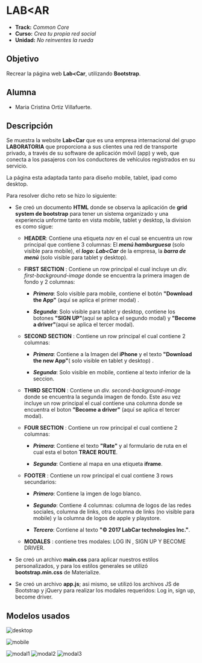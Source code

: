 # LAB<AR

* **Track:** _Common Core_
* **Curso:** _Crea tu propia red social_
* **Unidad:** _No reinventes la rueda_


## Objetivo

Recrear la página web **Lab<Car**, utilizando **Bootstrap**.


## Alumna

* Maria Cristina Ortiz Villafuerte.


## Descripción

Se muestra la website **Lab<Car** que es una empresa internacional del grupo **LABORATORIA** que proporciona a sus clientes una red de transporte privado, a través de su software de aplicación móvil (app) y web,​ que conecta a los pasajeros con los conductores de vehículos registrados en su servicio.

La página esta adaptada tanto para diseño mobile, tablet, ipad como desktop.

Para resolver dicho reto se hizo lo siguiente:

* Se creó un documento **HTML** donde se observa la aplicación de **grid system de bootstrap** para tener un sistema organizado y una experiencia unforme tanto en vista mobile, tablet y desktop, la division es como sigue:

  - **HEADER**: Contiene una etiqueta _nav_ en el cual se encuentra un row principal que contiene 3 columnas: El _**menú hamburguesa**_ (solo visible para mobile), el _**logo: Lab<Car**_ de la empresa, la _**barra de menú**_ (solo visible para tablet y desktop).

  - **FIRST SECTION**  : Contiene un row principal el cual incluye un _div. first-background-image_ donde se encuentra la primera imagen de fondo y 2 columnas:

     - _**Primera**_: Solo visible para mobile, contiene el botón **"Download the App"** (aquí se aplica el primer modal) .

     - _**Segunda**_:  Solo visible para tablet y desktop, contiene los  botones **"SIGN UP"**(aquí se aplica el segundo modal) y **"Become a driver"**(aquí se aplica el tercer modal).


   - **SECOND SECTION**  : Contiene  un row principal el cual contiene 2 columnas:

       - _**Primera**_: Contiene  a la Imagen del **iPhone** y el texto **"Download the new App"**( solo visible en tablet y desktop) .

       - _**Segunda**_: Solo visible en mobile, contiene al texto inferior de la seccion.

    - **THIRD SECTION**  : Contiene un _div. second-background-image_ donde se encuentra la segunda imagen de fondo. Este  asu vez incluye un row principal el cual contiene una columna donde se encuentra el boton **"Become a driver"** (aquí se aplica el tercer modal).


    - **FOUR SECTION**  : Contiene un row principal el cual contiene 2 columnas:

        - _**Primera**_: Contiene el texto **"Rate"** y al formulario de ruta en el cual esta el boton **TRACE ROUTE**.

        - _**Segunda**_: Contiene al mapa en una etiqueta **iframe**.

    - **FOOTER**  : Contiene un row principal el cual contiene 3 rows secundarios:

        - _**Primero**_: Contiene la imgen de logo blanco.

        - _**Segundo**_:  Contiene 4 columnas: columna de logos de las redes sociales, columna de links, otra columna de links (no visible para mobile) y la columna de logos de apple y playstore.

        - _**Tercero**_:  Contiene al texto **"© 2017 LabCar technologies Inc."**.

     - **MODALES** : contiene tres modales: LOG IN , SIGN UP Y BECOME DRIVER.

* Se creó un archivo **main.css** para aplicar nuestros estilos personalizados, y para los estilos generales se utilizó **bootstrap.min.css** de Materialize.

* Se creó un archivo **app.js**; asi mismo, se utilizó los archivos JS de Bootstrap y jQuery para realizar los modales requeridos: Log in, sign up, become driver.

## Modelos usados

![desktop](assets/docs/desktop.png)

![mobile](assets/docs/movil.png)

![modal1](assets/docs/modal-conductor.png)
![modal2](assets/docs/modal-inicio-sesion.png)
![modal3](assets/docs/modal-registrate.png)
